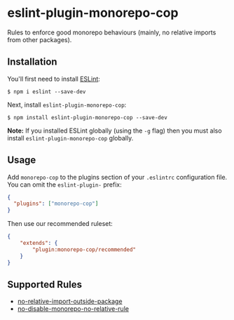 # eslint-plugin-monorepo-cop

Rules to enforce good monorepo behaviours (mainly, no relative imports from other packages).

## Installation

You'll first need to install [ESLint](http://eslint.org):

```
$ npm i eslint --save-dev
```

Next, install `eslint-plugin-monorepo-cop`:

```
$ npm install eslint-plugin-monorepo-cop --save-dev
```

**Note:** If you installed ESLint globally (using the `-g` flag) then you must also install `eslint-plugin-monorepo-cop` globally.

## Usage

Add `monorepo-cop` to the plugins section of your `.eslintrc` configuration file. You can omit the `eslint-plugin-` prefix:

```json
{
  "plugins": ["monorepo-cop"]
}
```

Then use our recommended ruleset:

```json
{
    "extends": {
        "plugin:monorepo-cop/recommended"
    }
}
```

## Supported Rules

- [no-relative-import-outside-package](https://github.com/sterlingwes/eslint-plugin-monorepo-cop/blob/master/docs/rules/no-relative-import-outside-package.md)
- [no-disable-monorepo-no-relative-rule](https://github.com/sterlingwes/eslint-plugin-monorepo-cop/blob/master/docs/rules/no-disable-monorepo-no-relative-rule.md)
